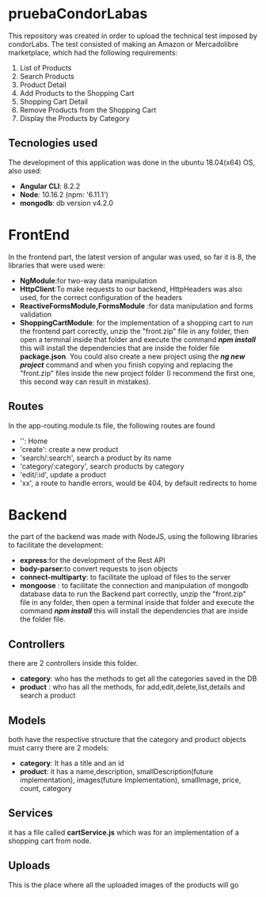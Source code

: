 # pruebaCondorLabas
This repository was created in order to upload the technical test imposed by condorLabs.
The test consisted of making an Amazon or Mercadolibre marketplace, which had the following requirements:
1. List of Products
2. Search Products
3. Product Detail
4. Add Products to the Shopping Cart
5. Shopping Cart Detail
6. Remove Products from the Shopping Cart
7. Display the Products by Category

## Tecnologies used
The development of this application was done in the ubuntu 18.04(x64) OS, also used:
* **Angular CLI**: 8.2.2
* **Node**: 10.16.2 (npm: '6.11.1')
* **mongodb**: db version v4.2.0

# FrontEnd
In the frontend part, the latest version of angular was used, so far it is 8, the libraries that were used were:
* **NgModule**:for two-way data manipulation
* **HttpClient**:To make requests to our backend, HttpHeaders was also used, for the correct configuration of the headers
* **ReactiveFormsModule,FormsModule** :for data manipulation and forms validation
* **ShoppingCartModule**: for the implementation of a shopping cart
to run the frontend part correctly, unzip the "front.zip" file in any folder, then open a terminal inside that folder and execute the command ***npm install*** this will install the dependencies that are inside the folder file **package.json**.
You could also create a new project using the ***ng new project*** command and when you finish copying and replacing the "front.zip" files inside the new project folder (I recommend the first one, this second way can result in mistakes).

## Routes
In the app-routing.module.ts file, the following routes are found
* '': Home
* 'create': create a new product
* 'search/:search', search a product by its name
* 'category/:category', search products by category
* 'edit/:id', update a product
* 'xx', a route to handle errors, would be 404, by default redirects to home

# Backend
the part of the backend was made with NodeJS, using the following libraries to facilitate the development:
* **express**:for the development of the Rest API
* **body-parser**:to convert requests to json objects
* **connect-multiparty**: to facilitate the upload of files to the server
* **mongoose** : to facilitate the connection and manipulation of mongodb database data
to run the Backend part correctly, unzip the "front.zip" file in any folder, then open a terminal inside that folder and execute the command ***npm install*** this will install the dependencies that are inside the folder file.

## Controllers
there are 2 controllers inside this folder.
* **category**: who has the methods to get all the categories saved in the DB
* **product** : who has all the methods, for add,edit,delete,list,details and search a product

## Models
both have the respective structure that the category and product objects must carry
there are 2 models:
* **category**: It has a title and an id
* **product**: it has a name,description, smallDescription(future implementation), images(future Implementation), smallImage, price, count, category

## Services
it has a file called **cartService.js** which was for an implementation of a shopping cart from node.

## Uploads
This is the place where all the uploaded images of the products will go
